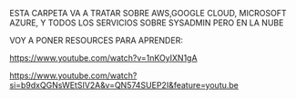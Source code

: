ESTA CARPETA VA A TRATAR SOBRE AWS,GOOGLE CLOUD, MICROSOFT AZURE, Y TODOS LOS SERVICIOS SOBRE SYSADMIN PERO EN LA NUBE

VOY A PONER RESOURCES PARA APRENDER:

  https://www.youtube.com/watch?v=1nKOyIXN1gA

  https://www.youtube.com/watch?si=b9dxQGNsWEtSIV2A&v=QN574SUEP2I&feature=youtu.be
